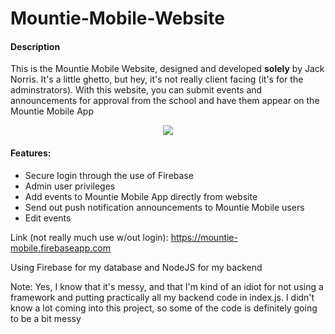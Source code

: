 # Mountie-Mobile-Website

<h4>Description</h4>

This is the Mountie Mobile Website, designed and developed <b>solely</b> by Jack Norris. It's a little ghetto, but hey, it's not really client facing (it's for the adminstrators). With this website, you can submit events and announcements for approval from the school and have them appear on the Mountie Mobile App

<p align="center"><kbd><img src = "https://media.giphy.com/media/KGBiQ1NUFLVkF8rmMd/giphy.gif"/></kbd></p>

<h4>Features:</h4>
<ul>
  <li>Secure login through the use of Firebase</li>
  <li>Admin user privileges</li>
  <li>Add events to Mountie Mobile App directly from website</li>
  <li>Send out push notification announcements to Mountie Mobile users</li>
  <li>Edit events</li>
 </ul>

Link (not really much use w/out login):  https://mountie-mobile.firebaseapp.com

Using Firebase for my database and NodeJS for my backend

Note: Yes, I know that it's messy, and that I'm kind of an idiot for not using a framework and putting practically all my backend code in index.js. I didn't know a lot coming into this project, so some of the code is definitely going to be a bit messy
